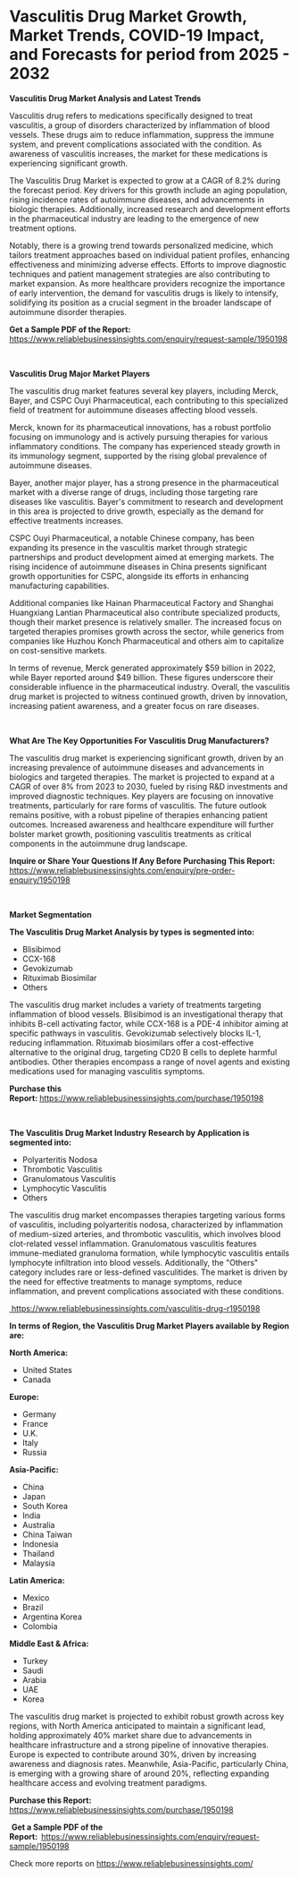 <p><h1>Vasculitis Drug Market Growth, Market Trends, COVID-19 Impact, and Forecasts for period from 2025 - 2032</h1></p><p><strong>Vasculitis Drug Market Analysis and Latest Trends</strong></p>
<p><p>Vasculitis drug refers to medications specifically designed to treat vasculitis, a group of disorders characterized by inflammation of blood vessels. These drugs aim to reduce inflammation, suppress the immune system, and prevent complications associated with the condition. As awareness of vasculitis increases, the market for these medications is experiencing significant growth.</p><p>The Vasculitis Drug Market is expected to grow at a CAGR of 8.2% during the forecast period. Key drivers for this growth include an aging population, rising incidence rates of autoimmune diseases, and advancements in biologic therapies. Additionally, increased research and development efforts in the pharmaceutical industry are leading to the emergence of new treatment options. </p><p>Notably, there is a growing trend towards personalized medicine, which tailors treatment approaches based on individual patient profiles, enhancing effectiveness and minimizing adverse effects. Efforts to improve diagnostic techniques and patient management strategies are also contributing to market expansion. As more healthcare providers recognize the importance of early intervention, the demand for vasculitis drugs is likely to intensify, solidifying its position as a crucial segment in the broader landscape of autoimmune disorder therapies.</p></p>
<p><strong>Get a Sample PDF of the Report:&nbsp;</strong> <a href="https://www.reliablebusinessinsights.com/enquiry/request-sample/1950198?utm_campaign=1720&utm_medium=2&utm_source=Github&utm_content=ia&utm_term=08032025&utm_id=vasculitis-drug">https://www.reliablebusinessinsights.com/enquiry/request-sample/1950198</a></p>
<p>&nbsp;</p>
<p><strong>Vasculitis Drug Major Market Players</strong></p>
<p><p>The vasculitis drug market features several key players, including Merck, Bayer, and CSPC Ouyi Pharmaceutical, each contributing to this specialized field of treatment for autoimmune diseases affecting blood vessels. </p><p>Merck, known for its pharmaceutical innovations, has a robust portfolio focusing on immunology and is actively pursuing therapies for various inflammatory conditions. The company has experienced steady growth in its immunology segment, supported by the rising global prevalence of autoimmune diseases. </p><p>Bayer, another major player, has a strong presence in the pharmaceutical market with a diverse range of drugs, including those targeting rare diseases like vasculitis. Bayer's commitment to research and development in this area is projected to drive growth, especially as the demand for effective treatments increases.</p><p>CSPC Ouyi Pharmaceutical, a notable Chinese company, has been expanding its presence in the vasculitis market through strategic partnerships and product development aimed at emerging markets. The rising incidence of autoimmune diseases in China presents significant growth opportunities for CSPC, alongside its efforts in enhancing manufacturing capabilities.</p><p>Additional companies like Hainan Pharmaceutical Factory and Shanghai Huangxiang Lantian Pharmaceutical also contribute specialized products, though their market presence is relatively smaller. The increased focus on targeted therapies promises growth across the sector, while generics from companies like Huzhou Konch Pharmaceutical and others aim to capitalize on cost-sensitive markets.</p><p>In terms of revenue, Merck generated approximately $59 billion in 2022, while Bayer reported around $49 billion. These figures underscore their considerable influence in the pharmaceutical industry. Overall, the vasculitis drug market is projected to witness continued growth, driven by innovation, increasing patient awareness, and a greater focus on rare diseases.</p></p>
<p>&nbsp;</p>
<p><strong>What Are The Key Opportunities For Vasculitis Drug Manufacturers?</strong></p>
<p><p>The vasculitis drug market is experiencing significant growth, driven by an increasing prevalence of autoimmune diseases and advancements in biologics and targeted therapies. The market is projected to expand at a CAGR of over 8% from 2023 to 2030, fueled by rising R&D investments and improved diagnostic techniques. Key players are focusing on innovative treatments, particularly for rare forms of vasculitis. The future outlook remains positive, with a robust pipeline of therapies enhancing patient outcomes. Increased awareness and healthcare expenditure will further bolster market growth, positioning vasculitis treatments as critical components in the autoimmune drug landscape.</p></p>
<p><strong>Inquire or Share Your Questions If Any Before Purchasing This Report:</strong> <a href="https://www.reliablebusinessinsights.com/enquiry/pre-order-enquiry/1950198?utm_campaign=1720&utm_medium=2&utm_source=Github&utm_content=ia&utm_term=08032025&utm_id=vasculitis-drug">https://www.reliablebusinessinsights.com/enquiry/pre-order-enquiry/1950198</a></p>
<p>&nbsp;</p>
<p><strong>Market Segmentation</strong></p>
<p><strong>The Vasculitis Drug Market Analysis by types is segmented into:</strong></p>
<p><ul><li>Blisibimod</li><li>CCX-168</li><li>Gevokizumab</li><li>Rituximab Biosimilar</li><li>Others</li></ul></p>
<p><p>The vasculitis drug market includes a variety of treatments targeting inflammation of blood vessels. Blisibimod is an investigational therapy that inhibits B-cell activating factor, while CCX-168 is a PDE-4 inhibitor aiming at specific pathways in vasculitis. Gevokizumab selectively blocks IL-1, reducing inflammation. Rituximab biosimilars offer a cost-effective alternative to the original drug, targeting CD20 B cells to deplete harmful antibodies. Other therapies encompass a range of novel agents and existing medications used for managing vasculitis symptoms.</p></p>
<p><strong>Purchase this Report:&nbsp;</strong><a href="https://www.reliablebusinessinsights.com/purchase/1950198?utm_campaign=1720&utm_medium=2&utm_source=Github&utm_content=ia&utm_term=08032025&utm_id=vasculitis-drug">https://www.reliablebusinessinsights.com/purchase/1950198</a></p>
<p>&nbsp;</p>
<p><strong>The Vasculitis Drug Market Industry Research by Application is segmented into:</strong></p>
<p><ul><li>Polyarteritis Nodosa</li><li>Thrombotic Vasculitis</li><li>Granulomatous Vasculitis</li><li>Lymphocytic Vasculitis</li><li>Others</li></ul></p>
<p><p>The vasculitis drug market encompasses therapies targeting various forms of vasculitis, including polyarteritis nodosa, characterized by inflammation of medium-sized arteries, and thrombotic vasculitis, which involves blood clot-related vessel inflammation. Granulomatous vasculitis features immune-mediated granuloma formation, while lymphocytic vasculitis entails lymphocyte infiltration into blood vessels. Additionally, the "Others" category includes rare or less-defined vasculitides. The market is driven by the need for effective treatments to manage symptoms, reduce inflammation, and prevent complications associated with these conditions.</p></p>
<p><a href="https://www.reliablebusinessinsights.com/vasculitis-drug-r1950198?utm_campaign=1720&utm_medium=2&utm_source=Github&utm_content=ia&utm_term=08032025&utm_id=vasculitis-drug">&nbsp;https://www.reliablebusinessinsights.com/vasculitis-drug-r1950198</a></p>
<p><strong>In terms of Region, the Vasculitis Drug Market Players available by Region are:</strong></p>
<p>
    <p> <strong> North America: </strong>
        <ul>
            <li>United States</li>
            <li>Canada</li>
        </ul>
        </p> 
    <p> <strong> Europe: </strong>
        <ul>
            <li>Germany</li>
            <li>France</li>
            <li>U.K.</li>
            <li>Italy</li>
            <li>Russia</li>
        </ul>
        </p> 
    <p> <strong> Asia-Pacific: </strong>
        <ul>
            <li>China</li>
            <li>Japan</li>
            <li>South Korea</li>
            <li>India</li>
            <li>Australia</li>
            <li>China Taiwan</li>
            <li>Indonesia</li>
            <li>Thailand</li>
            <li>Malaysia</li>
        </ul>
        </p> 
    <p> <strong> Latin America: </strong>
        <ul>
            <li>Mexico</li>
            <li>Brazil</li>
            <li>Argentina Korea</li>
            <li>Colombia</li>
        </ul>
        </p> 
    <p> <strong> Middle East & Africa: </strong>
        <ul>
            <li>Turkey</li>
            <li>Saudi</li>
            <li>Arabia</li>
            <li>UAE</li>
            <li>Korea</li>
        </ul>
    </p>
    </p>
<p><p>The vasculitis drug market is projected to exhibit robust growth across key regions, with North America anticipated to maintain a significant lead, holding approximately 40% market share due to advancements in healthcare infrastructure and a strong pipeline of innovative therapies. Europe is expected to contribute around 30%, driven by increasing awareness and diagnosis rates. Meanwhile, Asia-Pacific, particularly China, is emerging with a growing share of around 20%, reflecting expanding healthcare access and evolving treatment paradigms.</p></p>
<p><strong>Purchase this Report: </strong><a href="https://www.reliablebusinessinsights.com/purchase/1950198?utm_campaign=1720&utm_medium=2&utm_source=Github&utm_content=ia&utm_term=08032025&utm_id=vasculitis-drug">https://www.reliablebusinessinsights.com/purchase/1950198</a></p>
<p>&nbsp;<strong>Get a Sample PDF of the Report:&nbsp;&nbsp;</strong><a href="https://www.reliablebusinessinsights.com/enquiry/request-sample/1950198?utm_campaign=1720&utm_medium=2&utm_source=Github&utm_content=ia&utm_term=08032025&utm_id=vasculitis-drug">https://www.reliablebusinessinsights.com/enquiry/request-sample/1950198</a></p>
<p><strong></strong></p>
<p>Check more reports on <a href="https://www.reliablebusinessinsights.com/?utm_campaign=1720&utm_medium=2&utm_source=Github&utm_content=ia&utm_term=08032025&utm_id=vasculitis-drug">https://www.reliablebusinessinsights.com/</a></p>